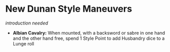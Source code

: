 # New Dunan Style Maneuvers

*introduction needed*

- **Albian Cavalry:** When mounted, with a backsword or sabre in one hand and the other hand free, spend 1 Style Point to add Husbandry dice to a Lunge roll

